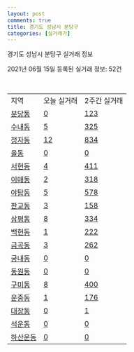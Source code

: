 ```yaml
---
layout: post
comments: true
title: 경기도 성남시 분당구
categories: [실거래가]
---
```


경기도 성남시 분당구 실거래 정보

2021년 06월 15일 등록된 실거래 정보: 52건

<script type="text/javascript">
  google.charts.load('current', {'packages':['corechart']});
  google.charts.setOnLoadCallback(drawChart);

  function drawChart() {
    var data = google.visualization.arrayToDataTable([['거래일', '매매', '전월세', '전매'], ['2021-02', 20, 26, 0], ['2021-03', 0, 0, 1], ['2021-04', 11, 26, 0], ['2021-05', 19, 28, 0], ['2021-06', 1, 1, 0]]);

    var options = {
      title: '최근 2개월간 거래량 추이',
      legend: { position: 'bottom' }
    };

    var chart = new google.visualization.LineChart(document.getElementById('columnchart_material'));
    chart.draw(data, (options));
  }
</script>

<div id="columnchart_material" style="width: 450px; margin-left: -35px"></div>
<br>
<table class="sortable">
  <tr>
    <td>지역</td>
    <td>오늘 실거래</td>
    <td>2주간 실거래</td>
  </tr>

  
  <tr class="item">
    <td><a href="4113510100.html">분당동</a></td>
    <td><a href="4113510100.html">0</a></td>
    <td><a href="4113510100.html">123</a></td>
  </tr>
    

  <tr class="item">
    <td><a href="4113510200.html">수내동</a></td>
    <td><a href="4113510200.html">5</a></td>
    <td><a href="4113510200.html">325</a></td>
  </tr>
    

  <tr class="item">
    <td><a href="4113510300.html">정자동</a></td>
    <td><a href="4113510300.html">12</a></td>
    <td><a href="4113510300.html">834</a></td>
  </tr>
    

  <tr class="item">
    <td><a href="4113510400.html">율동</a></td>
    <td><a href="4113510400.html">0</a></td>
    <td><a href="4113510400.html">0</a></td>
  </tr>
    

  <tr class="item">
    <td><a href="4113510500.html">서현동</a></td>
    <td><a href="4113510500.html">4</a></td>
    <td><a href="4113510500.html">411</a></td>
  </tr>
    

  <tr class="item">
    <td><a href="4113510600.html">이매동</a></td>
    <td><a href="4113510600.html">2</a></td>
    <td><a href="4113510600.html">318</a></td>
  </tr>
    

  <tr class="item">
    <td><a href="4113510700.html">야탑동</a></td>
    <td><a href="4113510700.html">5</a></td>
    <td><a href="4113510700.html">578</a></td>
  </tr>
    

  <tr class="item">
    <td><a href="4113510800.html">판교동</a></td>
    <td><a href="4113510800.html">3</a></td>
    <td><a href="4113510800.html">158</a></td>
  </tr>
    

  <tr class="item">
    <td><a href="4113510900.html">삼평동</a></td>
    <td><a href="4113510900.html">8</a></td>
    <td><a href="4113510900.html">334</a></td>
  </tr>
    

  <tr class="item">
    <td><a href="4113511000.html">백현동</a></td>
    <td><a href="4113511000.html">1</a></td>
    <td><a href="4113511000.html">222</a></td>
  </tr>
    

  <tr class="item">
    <td><a href="4113511100.html">금곡동</a></td>
    <td><a href="4113511100.html">3</a></td>
    <td><a href="4113511100.html">262</a></td>
  </tr>
    

  <tr class="item">
    <td><a href="4113511200.html">궁내동</a></td>
    <td><a href="4113511200.html">0</a></td>
    <td><a href="4113511200.html">0</a></td>
  </tr>
    

  <tr class="item">
    <td><a href="4113511300.html">동원동</a></td>
    <td><a href="4113511300.html">0</a></td>
    <td><a href="4113511300.html">0</a></td>
  </tr>
    

  <tr class="item">
    <td><a href="4113511400.html">구미동</a></td>
    <td><a href="4113511400.html">8</a></td>
    <td><a href="4113511400.html">400</a></td>
  </tr>
    

  <tr class="item">
    <td><a href="4113511500.html">운중동</a></td>
    <td><a href="4113511500.html">1</a></td>
    <td><a href="4113511500.html">176</a></td>
  </tr>
    

  <tr class="item">
    <td><a href="4113511600.html">대장동</a></td>
    <td><a href="4113511600.html">0</a></td>
    <td><a href="4113511600.html">1</a></td>
  </tr>
    

  <tr class="item">
    <td><a href="4113511700.html">석운동</a></td>
    <td><a href="4113511700.html">0</a></td>
    <td><a href="4113511700.html">0</a></td>
  </tr>
    

  <tr class="item">
    <td><a href="4113511800.html">하산운동</a></td>
    <td><a href="4113511800.html">0</a></td>
    <td><a href="4113511800.html">0</a></td>
  </tr>
    


</table>


    